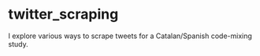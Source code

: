 # twitter_scraping

I explore various ways to scrape tweets for a Catalan/Spanish code-mixing study.
